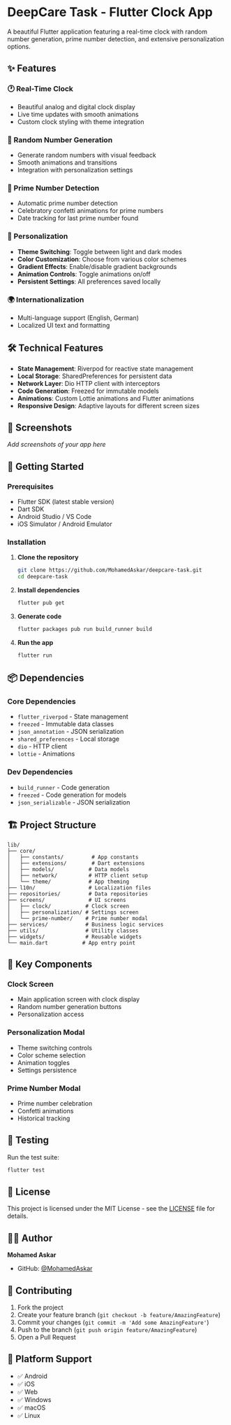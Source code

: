 # DeepCare Task - Flutter Clock App

A beautiful Flutter application featuring a real-time clock with random number generation, prime number detection, and extensive personalization options.

## ✨ Features

### 🕐 Real-Time Clock
- Beautiful analog and digital clock display
- Live time updates with smooth animations
- Custom clock styling with theme integration

### 🎲 Random Number Generation
- Generate random numbers with visual feedback
- Smooth animations and transitions
- Integration with personalization settings

### 🔢 Prime Number Detection
- Automatic prime number detection
- Celebratory confetti animations for prime numbers
- Date tracking for last prime number found

### 🎨 Personalization
- **Theme Switching**: Toggle between light and dark modes
- **Color Customization**: Choose from various color schemes
- **Gradient Effects**: Enable/disable gradient backgrounds
- **Animation Controls**: Toggle animations on/off
- **Persistent Settings**: All preferences saved locally

### 🌍 Internationalization
- Multi-language support (English, German)
- Localized UI text and formatting

## 🛠️ Technical Features

- **State Management**: Riverpod for reactive state management
- **Local Storage**: SharedPreferences for persistent data
- **Network Layer**: Dio HTTP client with interceptors
- **Code Generation**: Freezed for immutable models
- **Animations**: Custom Lottie animations and Flutter animations
- **Responsive Design**: Adaptive layouts for different screen sizes

## 📱 Screenshots

*Add screenshots of your app here*

## 🚀 Getting Started

### Prerequisites
- Flutter SDK (latest stable version)
- Dart SDK
- Android Studio / VS Code
- iOS Simulator / Android Emulator

### Installation

1. **Clone the repository**
   ```bash
   git clone https://github.com/MohamedAskar/deepcare-task.git
   cd deepcare-task
   ```

2. **Install dependencies**
   ```bash
   flutter pub get
   ```

3. **Generate code**
   ```bash
   flutter packages pub run build_runner build
   ```

4. **Run the app**
   ```bash
   flutter run
   ```

## 📦 Dependencies

### Core Dependencies
- `flutter_riverpod` - State management
- `freezed` - Immutable data classes
- `json_annotation` - JSON serialization
- `shared_preferences` - Local storage
- `dio` - HTTP client
- `lottie` - Animations

### Dev Dependencies
- `build_runner` - Code generation
- `freezed` - Code generation for models
- `json_serializable` - JSON serialization

## 🏗️ Project Structure

```
lib/
├── core/
│   ├── constants/         # App constants
│   ├── extensions/        # Dart extensions
│   ├── models/           # Data models
│   ├── network/          # HTTP client setup
│   └── theme/            # App theming
├── l10n/                 # Localization files
├── repositories/         # Data repositories
├── screens/              # UI screens
│   ├── clock/           # Clock screen
│   ├── personalization/ # Settings screen
│   └── prime-number/    # Prime number modal
├── services/            # Business logic services
├── utils/               # Utility classes
├── widgets/             # Reusable widgets
└── main.dart           # App entry point
```

## 🎯 Key Components

### Clock Screen
- Main application screen with clock display
- Random number generation buttons
- Personalization access

### Personalization Modal
- Theme switching controls
- Color scheme selection
- Animation toggles
- Settings persistence

### Prime Number Modal
- Prime number celebration
- Confetti animations
- Historical tracking

## 🧪 Testing

Run the test suite:
```bash
flutter test
```

## 📄 License

This project is licensed under the MIT License - see the [LICENSE](LICENSE) file for details.

## 👨‍💻 Author

**Mohamed Askar**
- GitHub: [@MohamedAskar](https://github.com/MohamedAskar)

## 🤝 Contributing

1. Fork the project
2. Create your feature branch (`git checkout -b feature/AmazingFeature`)
3. Commit your changes (`git commit -m 'Add some AmazingFeature'`)
4. Push to the branch (`git push origin feature/AmazingFeature`)
5. Open a Pull Request

## 📱 Platform Support

- ✅ Android
- ✅ iOS  
- ✅ Web
- ✅ Windows
- ✅ macOS
- ✅ Linux

